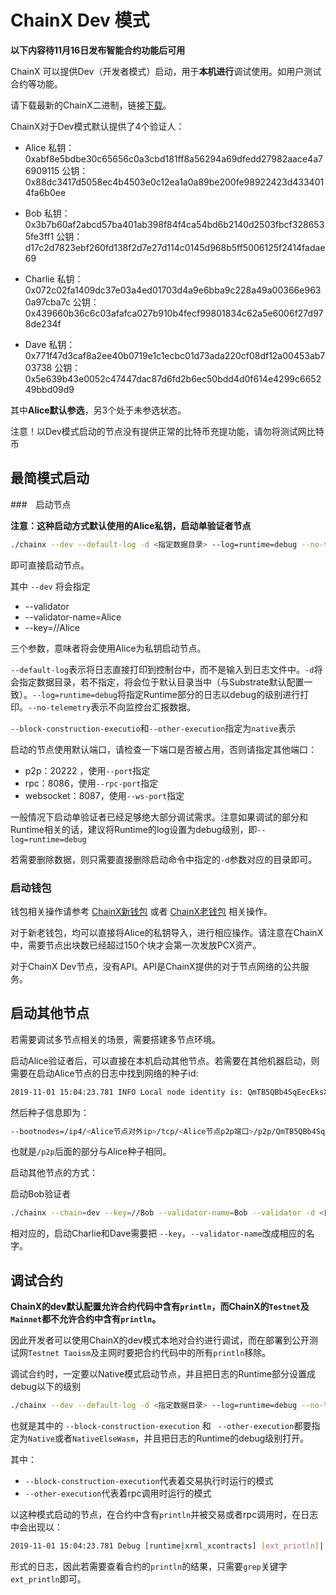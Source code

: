 # ChainX Dev 模式

**以下内容待11月16日发布智能合约功能后可用**

ChainX 可以提供Dev（开发者模式）启动，用于**本机进行**调试使用。如用户测试合约等功能。

请下载最新的ChainX二进制，链接[下载](https://github.com/chainx-org/ChainX/releases)。

ChainX对于Dev模式默认提供了4个验证人：

* Alice
  私钥：0xabf8e5bdbe30c65656c0a3cbd181ff8a56294a69dfedd27982aace4a76909115
  公钥：0x88dc3417d5058ec4b4503e0c12ea1a0a89be200fe98922423d4334014fa6b0ee

* Bob
  私钥：0x3b7b60af2abcd57ba401ab398f84f4ca54bd6b2140d2503fbcf3286535fe3ff1
  公钥：d17c2d7823ebf260fd138f2d7e27d114c0145d968b5ff5006125f2414fadae69

* Charlie
  私钥：0x072c02fa1409dc37e03a4ed01703d4a9e6bba9c228a49a00366e9630a97cba7c
  公钥：0x439660b36c6c03afafca027b910b4fecf99801834c62a5e6006f27d978de234f

* Dave
  私钥：0x771f47d3caf8a2ee40b0719e1c1ecbc01d73ada220cf08df12a00453ab703738
  公钥：0x5e639b43e0052c47447dac87d6fd2b6ec50bdd4d0f614e4299c665249bbd09d9

其中**Alice默认参选**，另3个处于未参选状态。

注意！以Dev模式启动的节点没有提供正常的比特币充提功能，请勿将测试网比特币

## 最简模式启动

###　启动节点

**注意：这种启动方式默认使用的Alice私钥，启动单验证者节点**

```bash
./chainx --dev --default-log -d <指定数据目录> --log=runtime=debug --no-telemetry --block-construction-execution=native --other-execution=native
```

即可直接启动节点。

其中 `--dev` 将会指定

* --validator
* --validator-name=Alice
* --key=//Alice

三个参数，意味者将会使用Alice为私钥启动节点。

`--default-log`表示将日志直接打印到控制台中，而不是输入到日志文件中。`-d`将会指定数据目录，若不指定，将会位于默认目录当中（与Substrate默认配置一致）。`--log=runtime=debug`将指定Runtime部分的日志以debug的级别进行打印。`--no-telemetry`表示不向监控台汇报数据。

`--block-construction-executio`和`--other-execution`指定为`native`表示

启动的节点使用默认端口，请检查一下端口是否被占用，否则请指定其他端口：

* p2p：20222 ，使用`--port`指定
* rpc：8086，使用`--rpc-port`指定
* websocket：8087，使用`--ws-port`指定

一般情况下启动单验证者已经足够绝大部分调试需求。注意如果调试的部分和Runtime相关的话，建议将Runtime的log设置为debug级别，即`--log=runtime=debug`

若需要删除数据，则只需要直接删除启动命令中指定的`-d`参数对应的目录即可。

### 启动钱包

钱包相关操作请参考 [ChainX新钱包](wallet#新钱包) 或者 [ChainX老钱包](wallet#老钱包) 相关操作。

对于新老钱包，均可以直接将Alice的私钥导入，进行相应操作。请注意在ChainX中，需要节点出块数已经超过150个块才会第一次发放PCX资产。

对于ChainX Dev节点，没有API。API是ChainX提供的对于节点网络的公共服务。

## 启动其他节点

若需要调试多节点相关的场景，需要搭建多节点环境。

启动Alice验证者后，可以直接在本机启动其他节点。若需要在其他机器启动，则需要在启动Alice节点的日志中找到网络的种子id:

```bash
2019-11-01 15:04:23.781 INFO Local node identity is: QmTB5QBb4SqEecEksXEB6a35yNgvtTyjYDG3LV43yEEibv
```

然后种子信息即为：

```bash
--bootnodes=/ip4/<Alice节点对外ip>/tcp/<Alice节点p2p端口>/p2p/QmTB5QBb4SqEecEksXEB6a35yNgvtTyjYDG3LV43yEEibv
```

也就是`/p2p`后面的部分与Alice种子相同。

启动其他节点的方式：

启动Bob验证者

```bash
./chainx --chain=dev --key=//Bob --validator-name=Bob --validator -d <目录>  --log=runtime=debug --default-log --bootnodes=<Alice的种子>
```

相对应的，启动Charlie和Dave需要把 `--key`，`--validator-name`改成相应的名字。

## 调试合约

**ChainX的dev默认配置允许合约代码中含有`println`，而ChainX的`Testnet`及`Mainnet`都不允许合约中含有`println`。**

因此开发者可以使用ChainX的dev模式本地对合约进行调试，而在部署到公开测试网`Testnet Taoism`及主网时要把合约代码中的所有`println`移除。

调试合约时，一定要以Native模式启动节点，并且把日志的Runtime部分设置成debug以下的级别

```bash
./chainx --dev --default-log -d <指定数据目录> --log=runtime=debug --no-telemetry --block-construction-execution=native --other-execution=native
```

也就是其中的 `--block-construction-execution` 和 ` --other-execution`都要指定为`Native`或者`NativeElseWasm`，并且把日志的Runtime的debug级别打开。

其中：

* `--block-construction-execution`代表着交易执行时运行的模式
* `--other-execution`代表着rpc调用时运行的模式

以这种模式启动的节点，在合约中含有`println`并被交易或者rpc调用时，在日志中会出现以：

```bash
2019-11-01 15:04:23.781 Debug [runtime|xrml_xcontracts] [ext_println]|......
```

形式的日志，因此若需要查看合约的`println`的结果，只需要`grep`关键字`ext_println`即可。